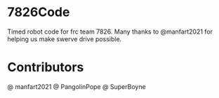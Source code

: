 # 7826Code
Timed robot code for frc team 7826. Many thanks to @manfart2021 for helping us make swerve drive possible.
# Contributors
@ manfart2021
@ PangolinPope
@ SuperBoyne
